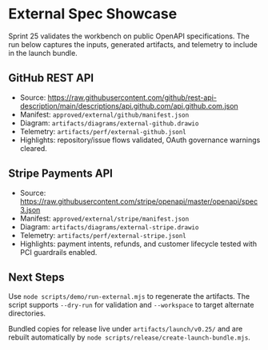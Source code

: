 # External Spec Showcase

Sprint 25 validates the workbench on public OpenAPI specifications. The run below captures the inputs, generated artifacts, and telemetry to include in the launch bundle.

## GitHub REST API
- Source: https://raw.githubusercontent.com/github/rest-api-description/main/descriptions/api.github.com/api.github.com.json
- Manifest: `approved/external/github/manifest.json`
- Diagram: `artifacts/diagrams/external-github.drawio`
- Telemetry: `artifacts/perf/external-github.jsonl`
- Highlights: repository/issue flows validated, OAuth governance warnings cleared.

## Stripe Payments API
- Source: https://raw.githubusercontent.com/stripe/openapi/master/openapi/spec3.json
- Manifest: `approved/external/stripe/manifest.json`
- Diagram: `artifacts/diagrams/external-stripe.drawio`
- Telemetry: `artifacts/perf/external-stripe.jsonl`
- Highlights: payment intents, refunds, and customer lifecycle tested with PCI guardrails enabled.

## Next Steps
Use `node scripts/demo/run-external.mjs` to regenerate the artifacts. The script supports `--dry-run` for validation and `--workspace` to target alternate directories.

Bundled copies for release live under `artifacts/launch/v0.25/` and are rebuilt automatically by `node scripts/release/create-launch-bundle.mjs`.
